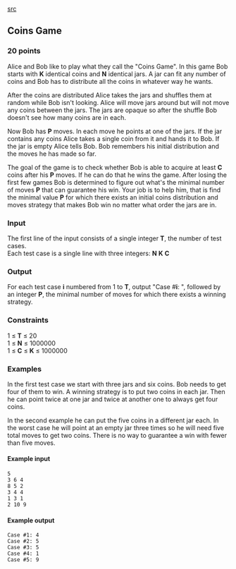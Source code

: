 [src](https://www.facebook.com/hackercup/problems.php?pid=105395349584705&round=1437956993099239)

## Coins Game

### 20 points 

Alice and Bob like to play what they call the "Coins Game". In this game Bob
starts with **K** identical coins and **N** identical jars. A jar can fit any
number of coins and Bob has to distribute all the coins in whatever way he
wants.

After the coins are distributed Alice takes the jars and shuffles them at
random while Bob isn't looking. Alice will move jars around but will not move
any coins between the jars. The jars are opaque so after the shuffle Bob
doesn't see how many coins are in each.

Now Bob has **P** moves. In each move he points at one of the jars. If the jar
contains any coins Alice takes a single coin from it and hands it to Bob. If
the jar is empty Alice tells Bob. Bob remembers his initial distribution and
the moves he has made so far.

The goal of the game is to check whether Bob is able to acquire at least **C**
coins after his **P** moves. If he can do that he wins the game. After losing
the first few games Bob is determined to figure out what's the minimal number
of moves **P** that can guarantee his win. Your job is to help him, that is
find the minimal value **P** for which there exists an initial coins
distribution and moves strategy that makes Bob win no matter what order the
jars are in.

### Input

The first line of the input consists of a single integer **T**, the number of
test cases.  
Each test case is a single line with three integers: **N** **K** **C**

### Output

For each test case **i** numbered from 1 to **T**, output "Case #**i**: ",
followed by an integer **P**, the minimal number of moves for which there
exists a winning strategy.

### Constraints

1 ≤ **T** ≤ 20  
1 ≤ **N** ≤ 1000000  
1 ≤ **C** ≤ **K** ≤ 1000000  

### Examples

In the first test case we start with three jars and six coins. Bob needs to
get four of them to win. A winning strategy is to put two coins in each jar.
Then he can point twice at one jar and twice at another one to always get four
coins.

In the second example he can put the five coins in a different jar each. In
the worst case he will point at an empty jar three times so he will need five
total moves to get two coins. There is no way to guarantee a win with fewer
than five moves.

#### Example input

```
5
3 6 4
8 5 2
3 4 4
1 3 1
2 10 9

```

#### Example output

```
Case #1: 4
Case #2: 5
Case #3: 5
Case #4: 1
Case #5: 9

```
